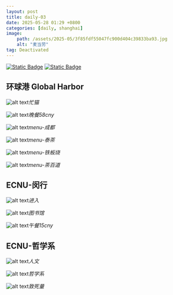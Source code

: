 ```yaml
---
layout: post
title: daily-03
date: 2025-05-28 01:29 +0800
categories: [daily, shanghai]
image: 
    path: /assets/2025-05/3f85fdf55047fc900d404c39833ba93.jpg
    alt: "麦当劳"
tag: Deactivated
---
```


[![Static Badge](https://img.shields.io/badge/%E8%AF%BB%E4%B9%A6%E4%BC%9A-where%20it%20comes%20from-55acee?logo=pinboard&logoColor=%230000FF)](https://mp.weixin.qq.com/s/GiU_evtmAidB1WzrnRNuJA) [![Static Badge](https://img.shields.io/badge/%40%E8%8C%B6%E7%99%BE%E9%81%93%40%E6%B3%B0%E8%8C%B6%40%E9%93%81%E6%9D%BF%E7%83%A7%40%E5%9C%B0%E9%93%81%40%E5%B7%B4%E9%BB%8E%E8%B4%9D%E7%94%9C%40%E9%BA%A6%E5%BD%93%E5%8A%B3%40-160cny-ff007b?logoColor=%232C8EBB)](https://colorhunt.co/palettes/random)


## 环球港 Global Harbor

![alt text](../assets/2025-05/e4029191ef9405a3afddb76db9d49ab.jpg)_忙猫_

![alt text](../assets/2025-05/8ebbf86a875929a9bec7f160633f1f0.jpg)_晚餐58cny_

![alt text](../assets/2025-05/45601ab30bdc58416a24db3602482d9.jpg)_menu-成都_

![alt text](../assets/2025-05/e03649baf4da6e9d9a45edc2a57bbbc.jpg)_menu-泰茶_

![alt text](../assets/2025-05/cdf4f835893a198a5f3140512c77463.jpg)_menu-铁板烧_

![alt text](../assets/2025-05/96c72311cf9fe923345cd97ff91afb2.jpg)_menu-茶百道_

## ECNU-闵行

![alt text](../assets/2025-05/15408345e0b6778f9c39fb1632c34dd.jpg)_进入_

![alt text](../assets/2025-05/1d7b586ca66f2b23dfc2ed3fc153611.jpg)_图书馆_

![alt text](../assets/2025-05/8291a0b49e5eb9d37beb0ee6ff5c0db.jpg)_午餐15cny_

## ECNU-哲学系

![alt text](../assets/2025-05/e62baf50993c988248493264fddb7d2.jpg)_人文_

![alt text](../assets/2025-05/b260c8126c753bde945701756c670f5.jpg)_哲学系_

![alt text](../assets/2025-05/164f06c4bb026566973ac54c8934627.jpg)_致死量_


